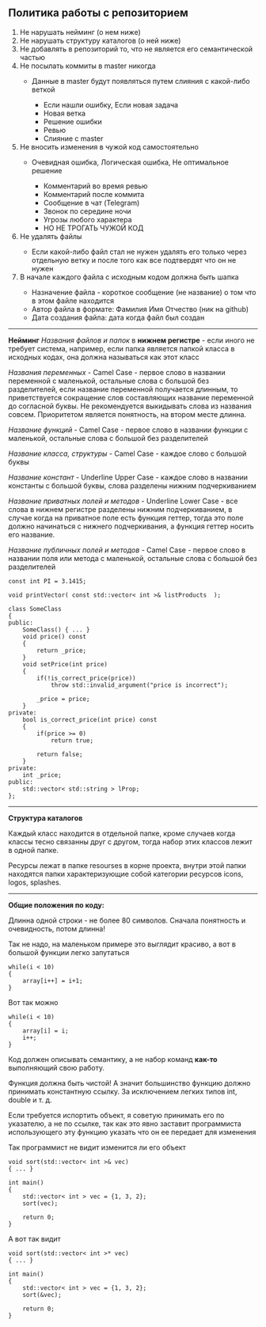 
Политика работы с репозиторием
------------------------------
<ol>
 <li>Не нарушать нейминг (о нем ниже)</li>
 <li>Не нарушать структуру каталогов (о ней ниже)</li>
 <li>Не добавлять в репозиторий то, что не является его семантической</li>
    частью
 <li>Не посылать коммиты в master никогда</li>
 <ul>
  <li>Данные в master будут появляться путем слияния с какой-либо веткой</li>
  <ul>
    <li>Если нашли ошибку, Если новая задача</li>
    <li>Новая ветка</li>
    <li>Решение ошибки</li>
    <li>Ревью</li>
    <li>Слияние с master</li>
  </ul>
  </ul>
<li>Не вносить изменения в чужой код самостоятельно</li>
<ul>
  <li>Очевидная ошибка, Логическая ошибка, Не оптимальное решение</li>
  <ul>
    <li>Комментарий во время ревью</li>
    <li>Комментарий после коммита</li>
    <li>Сообщение в чат (Telegram)</li>
    <li>Звонок по середине ночи</li>
    <li>Угрозы любого характера</li>
    <li>НО НЕ ТРОГАТЬ ЧУЖОЙ КОД</li>
  </ul>
</ul>
<li>Не удалять файлы</li>
  <ul>
    <li>Если какой-либо файл стал не нужен удалять его только через отдельную ветку и после того как все подтвердят что он не нужен</li>
  </ul>
<li>В начале каждого файла с исходным кодом должна быть шапка</li>
  <ul>
    <li>Назначение файла - короткое сообщение (не название) о том что в этом файле находится</li>
    <li>Автор файла в формате: Фамилия Имя Отчество (ник на github)</li>
    <li>Дата создания файла: дата когда файл был создан</li>
  </ul>
</ol>

----------
**Нейминг**
*Названия файлов и папок* в **нижнем регистре** - если иного не требует система, например, если папка является папкой класса в исходных кодах, она должна называться как этот класс

*Названия переменных* - Camel Case - первое слово в названии переменной с маленькой, остальные слова с большой без разделителей, если название переменной получается длинным, то приветствуется сокращение слов составляющих название переменной до согласной буквы. Не рекомендуется выкидывать слова из названия совсем. Приоритетом является понятность, на втором месте длинна.

*Название функций* - Camel Case - первое слово в названии функции с маленькой, остальные слова с большой без разделителей

*Название класса, структуры* - Camel Case - каждое слово с большой буквы

*Название констант* - Underline Upper Case - каждое слово в названии константы с большой буквы, слова разделены нижним подчеркиванием

*Название приватных полей и методов* - Underline Lower Case - все слова в нижнем регистре разделены нижним подчеркиванием, в случае когда на приватное поле есть функция геттер, тогда это поле должно начинаться с нижнего подчеркивания, а функция геттер носить его название. 

*Название публичных полей и методов* - Camel Case - первое слово в названии поля или метода с маленькой, остальные слова с большой без разделителей

    const int PI = 3.1415;
    
    void printVector( const std::vector< int >& listProducts  );
    
    class SomeClass
    {
    public:
    	SomeClass() { ... }
    	void price() const 
    	{
    		return _price;
    	}
    	void setPrice(int price)
    	{
	    	if(!is_correct_price(price))
		    	throw std::invalid_argument("price is incorrect");
		    	
	    	_price = price;
    	}
    private:
    	bool is_correct_price(int price) const
    	{
	    	if(price >= 0)
		    	return true;
		    	
	    	return false;
    	}
    private:
    	int _price;
    public:
    	std::vector< std::string > lProp; 
    };


----------
**Структура каталогов**

Каждый класс находится в отдельной папке, кроме случаев когда классы тесно связанны друг с другом, тогда набор этих классов лежит в одной папке.

Ресурсы лежат в папке resourses в корне проекта, внутри этой папки находятся папки характеризующие собой категории ресурсов icons, logos, splashes.

----------
**Общие положения по коду:**

Длинна одной строки - не более 80 символов. 
Сначала понятность и очевидность, потом длинна!

Так не надо, на маленьком примере это выглядит красиво, а вот в большой функции легко запутаться

    while(i < 10)
    {
	    array[i++] = i+1; 
    }
Вот так можно

    while(i < 10)
    {
	    array[i] = i;
	    i++;
    }

Код должен описывать семантику, а не набор команд **как-то** выполняющий свою работу.

Функция должна быть чистой! А значит большинство функцию должно принимать константную ссылку. За исключением легких типов int, double и т. д.

Если требуется испортить объект, я советую принимать его по указателю, а не по ссылке, так как это явно заставит программиста использующего эту функцию указать что он ее передает для изменения

 Так программист не видит изменится ли его объект

    void sort(std::vector< int >& vec)
    { ... }
    
    int main()
    {
	    std::vector< int > vec = {1, 3, 2};
	    sort(vec);
	    
	    return 0;
    }

А вот так видит

    void sort(std::vector< int >* vec)
    { ... }
    
    int main()
    {
	    std::vector< int > vec = {1, 3, 2};
	    sort(&vec);
	    
	    return 0;
    }

